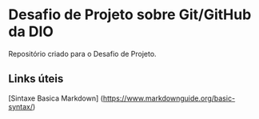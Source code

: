 # Desafio de Projeto sobre Git/GitHub da DIO
Repositório criado para o Desafio de Projeto. 

## Links úteis
[Sintaxe Basica Markdown] (https://www.markdownguide.org/basic-syntax/) 
